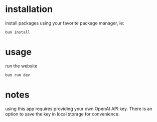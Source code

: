 # installation

install packages using your favorite package manager, ie:

`bun install`

# usage

run the website

`bun run dev`

# notes

using this app requires providing your own OpenAI API key. There is an option to save the key in local storage for convenience.